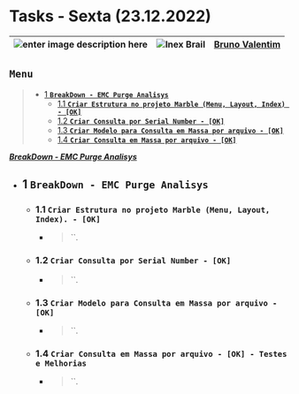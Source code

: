 # Tasks - Sexta (23.12.2022)

| ![enter image description here](https://www.foxconn.com.br/img/logo.png) | ![Inex Brail](https://www.inexbr.com.br/wp-content/uploads/2022/07/logo-inex-azul.png) | [Bruno Valentim](mailto:Bruno.Valentim@inex.com.br) |
| :----------------------------------------------------------------------- | :------------------------------------------------------------------------------------: | :-------------------------------------------------- |

## **`Menu`**  
> - [1 **`BreakDown - EMC Purge Analisys`**](#1)  
>   - [1.1 **`Criar Estrutura no projeto Marble (Menu, Layout, Index) - [OK]`**](#1.1) 
>   - [1.2 **`Criar Consulta por Serial Number - [OK]`**](#1.2) 
>   - [1.3 **`Criar Modelo para Consulta em Massa por arquivo - [OK]`**](#1.3) 
>   - [1.4 **`Criar Consulta em Massa por arquivo - [OK]`**](#1.4) 

[_**BreakDown - EMC Purge Analisys**_](https://docs.google.com/spreadsheets/d/1PChoBQP-n582E49-oFm3OHGFSvqn1qjm4aPgjwnXvl8/edit#gid=0)  
- ## 1 **`BreakDown - EMC Purge Analisys`**
  - ### 1.1 **`Criar Estrutura no projeto Marble (Menu, Layout, Index). - [OK]`**
      - > ``.
  - ### 1.2 **`Criar Consulta por Serial Number - [OK]`**
      - > ``.
  - ### 1.3 **`Criar Modelo para Consulta em Massa por arquivo - [OK]`**
      - > ``.
  - ### 1.4 **`Criar Consulta em Massa por arquivo - [OK] - Testes e Melhorias`**
      - > ``.
